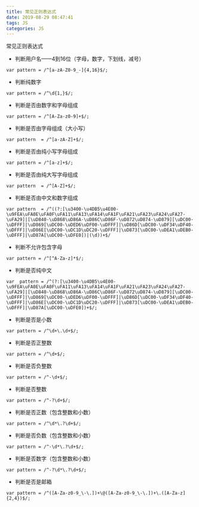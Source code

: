 ```yaml
---
title: 常见正则表达式
date: 2019-08-29 08:47:41
tags: JS
categories: JS
---
```


常见正则表达式

<!-- more -->


* 判断用户名——4到16位（字母，数字，下划线，减号）
```
var pattern = /^[a-zA-Z0-9_-]{4,16}$/;
```
* 判断纯数字
```
var pattern = /^\d{1,}$/;
```
* 判断是否由数字和字母组成
```
var pattern = /^[A-Za-z0-9]+$/;
```
* 判断是否由字母组成（大小写）
```
var pattern  = /^[a-zA-Z]+$/;
```
* 判断是否由纯小写字母组成
```
var pattern = /^[a-z]+$/;
```
* 判断是否由纯大写字母组成
```
var pattern  = /^[A-Z]+$/;
```
* 判断是否由中文和数字组成
```
var pattern  = /^((?:[\u3400-\u4DB5\u4E00-\u9FEA\uFA0E\uFA0F\uFA11\uFA13\uFA14\uFA1F\uFA21\uFA23\uFA24\uFA27-\uFA29]|[\uD840-\uD868\uD86A-\uD86C\uD86F-\uD872\uD874-\uD879][\uDC00-\uDFFF]|\uD869[\uDC00-\uDED6\uDF00-\uDFFF]|\uD86D[\uDC00-\uDF34\uDF40-\uDFFF]|\uD86E[\uDC00-\uDC1D\uDC20-\uDFFF]|\uD873[\uDC00-\uDEA1\uDEB0-\uDFFF]|\uD87A[\uDC00-\uDFE0])|(\d))+$/
```
* 判断不允许包含字母
```
var pattern = /^[^A-Za-z]*$/;
```
* 判断是否纯中文
```
var  pattern = /^(?:[\u3400-\u4DB5\u4E00-\u9FEA\uFA0E\uFA0F\uFA11\uFA13\uFA14\uFA1F\uFA21\uFA23\uFA24\uFA27-\uFA29]|[\uD840-\uD868\uD86A-\uD86C\uD86F-\uD872\uD874-\uD879][\uDC00-\uDFFF]|\uD869[\uDC00-\uDED6\uDF00-\uDFFF]|\uD86D[\uDC00-\uDF34\uDF40-\uDFFF]|\uD86E[\uDC00-\uDC1D\uDC20-\uDFFF]|\uD873[\uDC00-\uDEA1\uDEB0-\uDFFF]|\uD87A[\uDC00-\uDFE0])+$/;
```
* 判断是否是小数
```
var pattern = /^\d+\.\d+$/;
```
* 判断是否正整数
```
var pattern = /^\d+$/;
```
* 判断是否负整数
```
var pattern = /^-\d+$/;
```
* 判断是否整数
```
var pattern = /^-?\d+$/;
```
* 判断是否正数（包含整数和小数）
```
var pattern = /^\d*\.?\d+$/;
```
* 判断是否负数（包含整数和小数）
```
var pattern = /^-\d*\.?\d+$/;
```
* 判断是否数字（包含整数和小数）
```
var pattern = /^-?\d*\.?\d+$/;
```
* 判断是否是邮箱
```
var pattern = /^([A-Za-z0-9_\-\.])+\@([A-Za-z0-9_\-\.])+\.([A-Za-z]{2,4})$/;
```